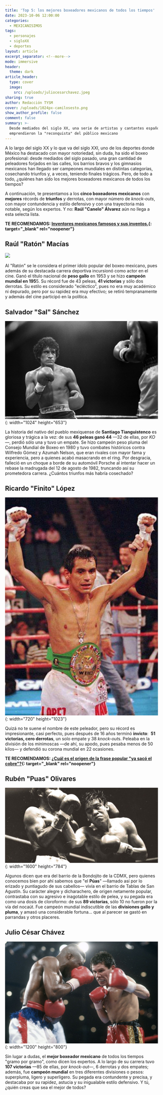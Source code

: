 ```yaml
---
title: 'Top 5: los mejores boxeadores mexicanos de todos los tiempos'
date: 2023-10-06 12:00:00
categories:
  - MEXICANISIMOS
tags:
  - personajes
  - sigloXX
  - deportes
layout: article
excerpt_separator: <!--more-->
mode: immersive
header:
  theme: dark
article_header:
  type: cover
  image:
    src: /uploads/juliocesarchavez.jpeg
sharing: true
author: Redacción TYSM
cover: /uploads/1024px-camilosesto.png
show_author_profile: false
comment: false
summary: >-
  Desde mediados del siglo XX, una serie de artistas y cantantes españoles
  emprendieron la "reconquista" del público mexicano
---
```

A lo largo del siglo XX y lo que va del siglo XXI, uno de los deportes donde México ha destacado con mayor notoriedad, sin duda, ha sido el boxeo profesional: desde mediados del siglo pasado, una gran cantidad de peleadores forjados en las calles, los barrios bravos y los gimnasios mexicanos han llegado ser campeones mundiales en distintas categorías, cosechando triunfos y, a veces, teniendo finales trágicos. Pero, de todo a todo, ¿quiénes han sido los mejores boxeadores mexicanos de todos los tiempos?

A continuación, te presentamos a los **cinco boxeadores mexicanos** con **mejores** récords de **triunfos** y derrotas, con mayor número de *knock-outs*, con mayor contundencia y estilo defensivo y con una trayectoria más notable, según los expertos. Y no: **Raúl "Canelo" Álvarez** aún no llega a esta selecta lista.

**TE RECOMENDAMOS: [Inventores mexicanos famosos y sus inventos.](https://blog.tonoysumariachi.com/cultura/2022/04/25/inventores-mexicanos-famosos-y-sus-inventos.html){: target="_blank" rel="noopener"}**

## Raúl "Ratón" Macías

![](https://upload.wikimedia.org/wikipedia/commons/thumb/d/d9/Correio_da_Manh%C3%A3_AN_251.jpg/634px-Correio_da_Manh%C3%A3_AN_251.jpg)

Al "Ratón" se le considera el primer ídolo popular del boxeo mexicano, pues además de su destacada carrera deportiva incursionó como actor en el cine. Ganó el título nacional de **peso gallo** en 1953 y se hizo **campeón mundial en 195**5\. Su récord fue de 43 peleas, **41 victorias** y sólo dos derrotas. Su estilo es considerado "ecléctico", pues no era muy académico ni depurado, pero por su rapidez era muy efectivo; se retiró tempranamente y además del cine participó en la política.

## Salvador "Sal" Sánchez

![](/uploads/box-salsanchez.jpg){: width="1024" height="653"}

La historia del nativo del pueblo mexiquense de **Santiago Tianguistenco** es gloriosa y trágica a la vez: de sus **46 peleas ganó 44** —32 de ellas, por *KO*—, perdió sólo una y tuvo un empate. Se hizo campeón peso pluma del Consejo Mundial de Boxeo en 1980 y tuvo combates históricos contra Wilfredo Gómez y Azumah Nelson, que eran rivales con mayor fama y experiencia, pero a quienes acabó masacrando en el ring. Por desgracia, falleció en un choque a borde de su automóvil Porsche al intentar hacer un rebase la madrugada del 12 de agosto de 1982, truncando así su prometedora carrera. ¿Cuántos triunfos más habría cosechado?

## Ricardo "Finito" López

![](/uploads/boxfinito-won.jpeg){: width="720" height="1023"}

Quizá no te suene el nombre de este peleador, pero su récord es impresionante, casi perfecto, pues después de 16 años terminó **invicto**:&nbsp; **51 victorias, cero derrotas**, un solo empate y 38 *knock-out*s. Peleaba en la división de los minimoscas —de ahí, su apodo, pues pesaba menos de 50 kilos— y defendió su corona mundial en 22 ocasiones.

**TE RECOMENDAMOS: [¿Cuál es el origen de la frase popular "ya sacó el cobre"?](https://blog.tonoysumariachi.com/mexicanisimos/2022/04/22/cual-es-el-origen-de-la-frase-popular-ya-saco-el-cobre.html){: target="_blank" rel="noopener"}**

## Rubén "Puas" Olivares

![](/uploads/boxruben-olivares-8x10-photo-boxing-picture-ring-action-1.jpeg){: width="1600" height="784"}

Algunos dicen que era del barrio de la Bondojito de la CDMX, pero quienes conocemos bien por ahí sabemos que "el **Púas**" —llamado así por lo erizado y puntiagudo de sus cabellos— vivía en el barrio de Tablas de San Agustín. Su carácter alegre y dicharachero, de origen netamente popular, contrastaba con su agresivo e inagotable estilo de pelea, y su pegada era como una dosis de cloroformo: de sus **89 victorias**, sólo 10 no fueron por la vía del nocaút. Fue campeón mundial indiscutible de las **divisiones gallo y pluma**, y amasó una considerable fortuna… que al parecer se gastó en parrandas y otros placeres.

## Julio César Chávez

![](/uploads/box1202589682-0.jpg){: width="1200" height="800"}

Sin lugar a dudas, el **mejor boxeador mexicano** de todos los tiempos "gramo por gramo", como dicen los expertos. A lo largo de su carrera tuvo **107 victorias** —85 de ellas, por *knock-out*—, 6 derrotas y dos empates; además, fue **campeón mundial** en tres diferentes divisiones o pesos: superpluma, ligero y superligero. Su pegada era contundente y precisa, y destacaba por su rapidez, astucia y su inigualable estilo defensivo. Y tú, ¿quién creas que sea el mejor de todos?